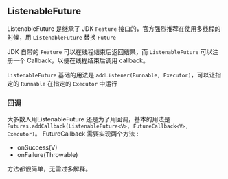 ## ListenableFuture

ListenableFuture 是继承了 JDK `Feature` 接口的，官方强烈推荐在使用多线程的时候，用 `ListenableFuture` 替换 `Future`

JDK 自带的 `Feature` 可以在线程结束后返回结果，而 `ListenableFuture` 可以注册一个 Callback，以便在线程结束后调用 callback。

`ListenableFuture` 基础的用法是 `addListener(Runnable, Executor)`，可以让指定的 `Runnable` 在指定的 `Executor` 中运行

### 回调

大多数人用ListenableFuture 还是为了用回调，基本的用法是 `Futures.addCallback(ListenableFuture<V>, FutureCallback<V>, Executor)`。
FutureCallback<V> 需要实现两个方法 :

  - onSuccess(V)
  - onFailure(Throwable)

方法都很简单，无需过多解释。
